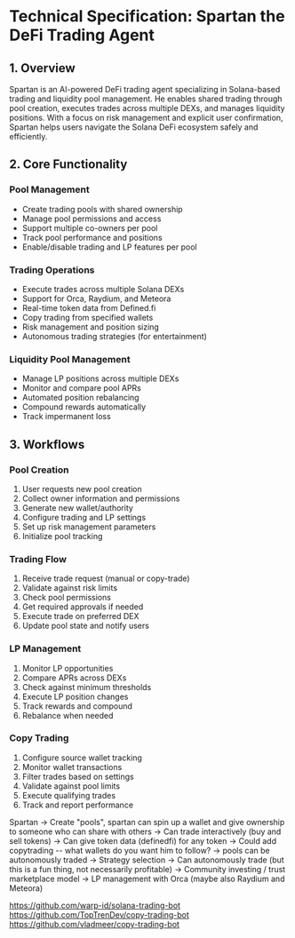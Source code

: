 # Technical Specification: Spartan the DeFi Trading Agent

## 1. Overview

Spartan is an AI-powered DeFi trading agent specializing in Solana-based trading and liquidity pool management. He enables shared trading through pool creation, executes trades across multiple DEXs, and manages liquidity positions. With a focus on risk management and explicit user confirmation, Spartan helps users navigate the Solana DeFi ecosystem safely and efficiently.

## 2. Core Functionality

### Pool Management

- Create trading pools with shared ownership
- Manage pool permissions and access
- Support multiple co-owners per pool
- Track pool performance and positions
- Enable/disable trading and LP features per pool

### Trading Operations

- Execute trades across multiple Solana DEXs
- Support for Orca, Raydium, and Meteora
- Real-time token data from Defined.fi
- Copy trading from specified wallets
- Risk management and position sizing
- Autonomous trading strategies (for entertainment)

### Liquidity Pool Management

- Manage LP positions across multiple DEXs
- Monitor and compare pool APRs
- Automated position rebalancing
- Compound rewards automatically
- Track impermanent loss

## 3. Workflows

### Pool Creation

1. User requests new pool creation
2. Collect owner information and permissions
3. Generate new wallet/authority
4. Configure trading and LP settings
5. Set up risk management parameters
6. Initialize pool tracking

### Trading Flow

1. Receive trade request (manual or copy-trade)
2. Validate against risk limits
3. Check pool permissions
4. Get required approvals if needed
5. Execute trade on preferred DEX
6. Update pool state and notify users

### LP Management

1. Monitor LP opportunities
2. Compare APRs across DEXs
3. Check against minimum thresholds
4. Execute LP position changes
5. Track rewards and compound
6. Rebalance when needed

### Copy Trading

1. Configure source wallet tracking
2. Monitor wallet transactions
3. Filter trades based on settings
4. Validate against pool limits
5. Execute qualifying trades
6. Track and report performance

Spartan
-> Create "pools", spartan can spin up a wallet and give ownership to someone who can share with others
-> Can trade interactively (buy and sell tokens)
-> Can give token data (definedfi) for any token
-> Could add copytrading -- what wallets do you want him to follow?
-> pools can be autonomously traded
-> Strategy selection
-> Can autonomously trade (but this is a fun thing, not necessarily profitable)
-> Community investing / trust marketplace model
-> LP management with Orca (maybe also Raydium and Meteora)

https://github.com/warp-id/solana-trading-bot
https://github.com/TopTrenDev/copy-trading-bot
https://github.com/vladmeer/copy-trading-bot
